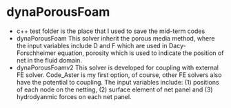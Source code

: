 # dynaPorousFoam

- c++ test folder is the place that I used to save the mid-term codes
- dynaPorousFoam
    This solver inherit the porous media method, where the input variables include D and F which are used in Dacy-Forschheimer equation, porosity which is used to indicate the position of net in the fluid domain. 
- dynaPorousFoamv2 
    This solver is developed for coupling with external FE solver. Code_Aster is my first option, of course, other FE solvers also have the potential to coupling. 
    The input variables include: (1) positions of each node on the netting, (2) surface element of net panel and (3) hydrodyanmic forces on each net panel.
